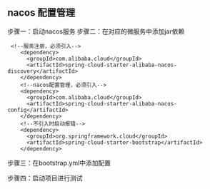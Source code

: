 ## nacos 配置管理
步骤一：启动nacos服务
步骤二：在对应的微服务中添加jar依赖
<!--nacos配置管理，必须引入-->
     <!--服务注册，必须引入-->
        <dependency>
          <groupId>com.alibaba.cloud</groupId>
          <artifactId>spring-cloud-starter-alibaba-nacos-discovery</artifactId>
        </dependency>
        <!--nacos配置管理，必须引入-->
        <dependency>
          <groupId>com.alibaba.cloud</groupId>
          <artifactId>spring-cloud-starter-alibaba-nacos-config</artifactId>
        </dependency>
        <!--不引入时启动报错-->
        <dependency>
          <groupId>org.springframework.cloud</groupId>
          <artifactId>spring-cloud-starter-bootstrap</artifactId>
        </dependency>
步骤三：在bootstrap.yml中添加配置

步骤四：启动项目进行测试